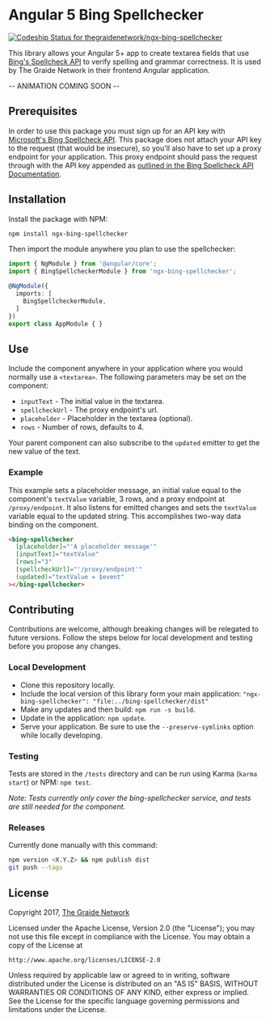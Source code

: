 # Angular 5 Bing Spellchecker

[ ![Codeship Status for thegraidenetwork/ngx-bing-spellchecker](https://app.codeship.com/projects/8c3e2310-a6c5-0135-9962-3a5d1d8055ee/status?branch=master)](https://app.codeship.com/projects/255625)

This library allows your Angular 5+ app to create textarea fields that use [Bing's Spellcheck API](https://azure.microsoft.com/en-us/services/cognitive-services/spell-check/) to verify spelling and grammar correctness. It is used by The Graide Network in their frontend Angular application.

-- ANIMATION COMING SOON --

## Prerequisites

In order to use this package you must sign up for an API key with [Microsoft's Bing Spellcheck API](https://azure.microsoft.com/en-us/services/cognitive-services/spell-check/). This package does not attach your API key to the request (that would be insecure), so you'll also have to set up a proxy endpoint for your application. This proxy endpoint should pass the request through with the API key appended as [outlined in the Bing Spellcheck API Documentation](https://docs.microsoft.com/en-us/rest/api/cognitiveservices/bing-spell-check-api-v7-reference).

## Installation

Install the package with NPM:

```bash
npm install ngx-bing-spellchecker
```

Then import the module anywhere you plan to use the spellchecker:

```typescript
import { NgModule } from '@angular/core';
import { BingSpellcheckerModule } from 'ngx-bing-spellchecker';

@NgModule({
  imports: [
    BingSpellcheckerModule,
  ]
})
export class AppModule { }
```

## Use

Include the component anywhere in your application where you would normally use a `<textarea>`. The following parameters may be set on the component:

- `inputText` - The initial value in the textarea.
- `spellcheckUrl` - The proxy endpoint's url.
- `placeholder` - Placeholder in the textarea (optional).
- `rows` - Number of rows, defaults to 4.

Your parent component can also subscribe to the `updated` emitter to get the new value of the text.

### Example

This example sets a placeholder message, an initial value equal to the component's `textValue` variable, 3 rows, and a proxy endpoint at `/proxy/endpoint`. It also listens for emitted changes and sets the `textValue` variable equal to the updated string. This accomplishes two-way data binding on the component.

```html
<bing-spellchecker
  [placeholder]="'A placeholder message'"
  [inputText]="textValue"
  [rows]="3"
  [spellcheckUrl]="'/proxy/endpoint'"
  (updated)="textValue = $event"
></bing-spellchecker>
```

## Contributing

Contributions are welcome, although breaking changes will be relegated to future versions. Follow the steps below for local development and testing before you propose any changes.

### Local Development

- Clone this repository locally.
- Include the local version of this library form your main application: `"ngx-bing-spellchecker": "file:../bing-spellchecker/dist"`
- Make any updates and then build: `npm run -s build`.
- Update in the application: `npm update`.
- Serve your application. Be sure to use the `--preserve-symlinks` option while locally developing.

### Testing

Tests are stored in the `/tests` directory and can be run using Karma (`karma start`) or NPM: `npm test`.

*Note: Tests currently only cover the bing-spellchecker service, and tests are still needed for the component.*

### Releases

Currently done manually with this command:

```bash
npm version <X.Y.Z> && npm publish dist
git push --tags
```

## License

Copyright 2017, [The Graide Network](https://www.thegraidenetwork.com/)

Licensed under the Apache License, Version 2.0 (the "License");
you may not use this file except in compliance with the License.
You may obtain a copy of the License at

    http://www.apache.org/licenses/LICENSE-2.0

Unless required by applicable law or agreed to in writing, software
distributed under the License is distributed on an "AS IS" BASIS,
WITHOUT WARRANTIES OR CONDITIONS OF ANY KIND, either express or implied.
See the License for the specific language governing permissions and
limitations under the License.
